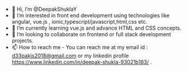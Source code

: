 - 👋 Hi, I’m @DeepakShuklaY
- 👀 I’m interested in front end development using technologies like angular, vue.js , ionic,typescript/javascript,html,css etc.
- 🌱 I’m currently learning vue.js and advance HTML and CSS concepts.
- 💞️ I’m looking to collaborate on frontend or full stack development projects.
- 📫 How to reach me - You can reach me at my email id : d33pakjs2018@gmail.com or my linkedin profile https://www.linkedin.com/in/deepak-shukla-93021b183/ .

<!---
DeepakShuklaY/DeepakShuklaY is a ✨ special ✨ repository because its `README.md` (this file) appears on your GitHub profile.
You can click the Preview link to take a look at your changes.
--->
